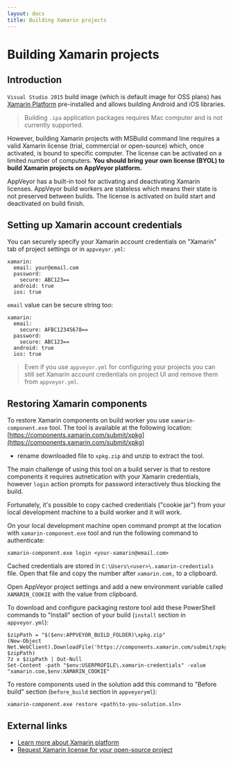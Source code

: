 ```yaml
---
layout: docs
title: Building Xamarin projects
---
```


# Building Xamarin projects

<!--TOC-->

## Introduction

`Visual Studio 2015` build image (which is default image for OSS plans) has [Xamarin Platform](https://xamarin.com/) pre-installed and allows building Android and iOS libraries.

> Building `.ipa` application packages requires Mac computer and is not currently supported.

However, building Xamarin projects with MSBuild command line requires a valid Xamarin license (trial, commercial or open-source) which, once activated, is bound to specific computer. The license can be activated on a limited number of computers. **You should bring your own license (BYOL) to build Xamarin projects on AppVeyor platform.**

AppVeyor has a built-in tool for activating and deactivating Xamarin licenses. AppVeyor build workers are stateless which means their state is not preserved between builds. The license is activated on build start and deactivated on build finish.

## Setting up Xamarin account credentials

You can securely specify your Xamarin account credentials on "Xamarin" tab of project settings or in `appveyor.yml`:

	xamarin:
	  email: your@email.com
	  password:
	    secure: ABC123==
	  android: true
	  ios: true

`email` value can be secure string too:

	xamarin:
	  email:
	    secure: AFBC12345678==
	  password:
	    secure: ABC123==
	  android: true
	  ios: true

> Even if you use `appveyor.yml` for configuring your projects you can still set Xamarin account credentials on project UI and remove them from `appveyor.yml`.

## Restoring Xamarin components

To restore Xamarin components on build worker you use `xamarin-component.exe` tool. The tool is available at the following location: [https://components.xamarin.com/submit/xpkg](https://components.xamarin.com/submit/xpkg)
- rename downloaded file to `xpkg.zip` and unzip to extract the tool.

The main challenge of using this tool on a build server is that to restore components it requires autnetication with your Xamarin credentials,
however `login` action prompts for password interactively thus blocking the build.

Fortunately, it's possible to copy cached credentials ("cookie jar") from your local development machine to a build worker and it will work.

On your local development machine open command prompt at the location with `xamarin-component.exe` tool and run the following command to authenticate:

    xamarin-component.exe login <your-xamarin@email.com>
	
Cached credentials are stored in `C:\Users\<user>\.xamarin-credentials` file. Open that file and copy the number after `xamarin.com,` to a clipboard. 

Open AppVeyor project settings and add a new environment variable called `XAMARIN_COOKIE` with the value from clipboard.

To download and configure packaging restore tool add these PowerShell commands to "Install" section of your build (`install` section in `appveyor.yml`):

    $zipPath = "$($env:APPVEYOR_BUILD_FOLDER)\xpkg.zip"
    (New-Object Net.WebClient).DownloadFile('https://components.xamarin.com/submit/xpkg', $zipPath)
    7z x $zipPath | Out-Null
    Set-Content -path "$env:USERPROFILE\.xamarin-credentials" -value "xamarin.com,$env:XAMARIN_COOKIE"

To restore components used in the solution add this command to "Before build" section (`before_build` section in `appveyoryml`):

    xamarin-component.exe restore <path\to-you-solution.sln>

## External links

* [Learn more about Xamarin platform](https://xamarin.com)  
* [Request Xamarin license for your open-source project](http://resources.xamarin.com/open-source-contributor.html)
